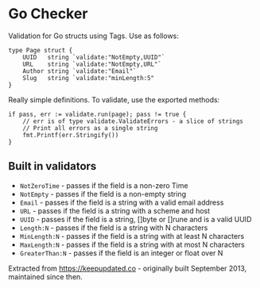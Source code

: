 Go Checker
=========

Validation for Go structs using Tags. Use as follows:

	type Page struct {
		UUID   string `validate:"NotEmpty,UUID"`
		URL    string `validate:"NotEmpty,URL"`
		Author string `validate:"Email"`
		Slug   string `validate:"minLength:5"
	}

Really simple definitions. To validate, use the exported methods:

	if pass, err := validate.run(page); pass != true {
		// err is of type validate.ValidateErrors - a slice of strings
		// Print all errors as a single string
		fmt.Printf(err.Stringify())
	}

## Built in validators

- `NotZeroTime` - passes if the field is a non-zero Time
- `NotEmpty` - passes if the field is a non-empty string
- `Email` - passes if the field is a string with a valid email address
- `URL` - passes if the field is a string with a scheme and host
- `UUID` - passes if the field is a string, []byte or []rune and is a valid UUID
- `Length:N` - passes if the field is a string with N characters
- `MinLength:N` - passes if the field is a string with at least N characters
- `MaxLength:N` - passes if the field is a string with at most N characters
- `GreaterThan:N` - passes if the field is an integer or float over N

Extracted from https://keepupdated.co - originally built September 2013,
maintained since then.
